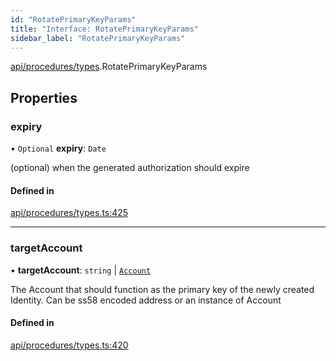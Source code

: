 ```yaml
---
id: "RotatePrimaryKeyParams"
title: "Interface: RotatePrimaryKeyParams"
sidebar_label: "RotatePrimaryKeyParams"
---
```


[api/procedures/types](../../../../../modules/API/Procedures/Types/Types.md).RotatePrimaryKeyParams

## Properties

### expiry

• `Optional` **expiry**: `Date`

(optional) when the generated authorization should expire

#### Defined in

[api/procedures/types.ts:425](https://github.com/PolymeshAssociation/polymesh-sdk/blob/95e180d2/src/api/procedures/types.ts#L425)

___

### targetAccount

• **targetAccount**: `string` \| [`Account`](../../../../../classes/API/Entities/Account/Account.md)

The Account that should function as the primary key of the newly created Identity. Can be ss58 encoded address or an instance of Account

#### Defined in

[api/procedures/types.ts:420](https://github.com/PolymeshAssociation/polymesh-sdk/blob/95e180d2/src/api/procedures/types.ts#L420)
